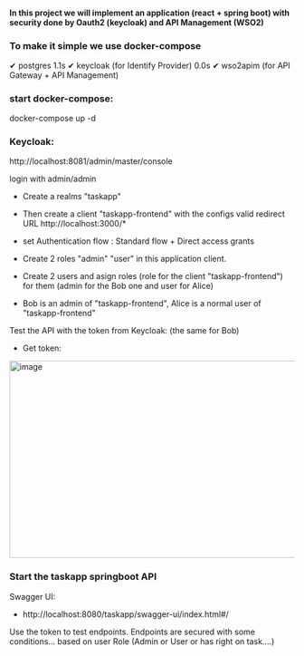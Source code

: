 #### In this project we will implement an application  (react + spring boot) with security done by Oauth2 (keycloak) and API Management (WSO2)
### To make it simple we use docker-compose  
 ✔ postgres                                                                                                                                                                                                            1.1s 
 ✔ keycloak  (for Identify Provider)                                                                                                                                                                                                            0.0s 
 ✔ wso2apim  (for API Gateway + API Management)               

### start docker-compose:

  docker-compose up -d


### Keycloak:
http://localhost:8081/admin/master/console

login with admin/admin

- Create a realms "taskapp"
- Then create a client "taskapp-frontend"  with the configs valid redirect URL   http://localhost:3000/*
- set Authentication flow : Standard flow  +  Direct access grants
- Create 2 roles "admin" "user" in this application client. 

- Create 2 users and asign roles (role for the client "taskapp-frontend")  for them (admin for the Bob one and user for Alice)
- Bob is an admin of "taskapp-frontend", Alice is a normal user of "taskapp-frontend"

Test the API with the token from Keycloak: (the same for Bob)

- Get token: 
<img width="1159" height="348" alt="image" src="https://github.com/user-attachments/assets/3d05c9c7-103a-409b-b359-3f2c63e37e78" />

### Start the taskapp springboot API
Swagger UI: 
- http://localhost:8080/taskapp/swagger-ui/index.html#/

Use the token to test endpoints. Endpoints are secured with some conditions... based on user Role (Admin or User or has right on task....)
